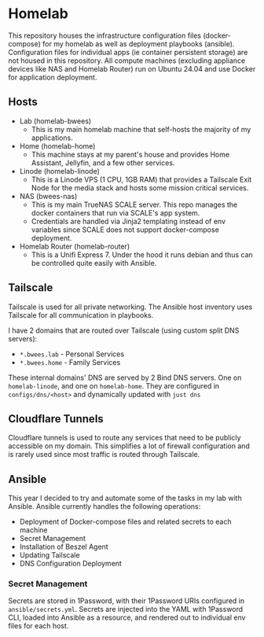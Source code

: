 # Homelab

This repository houses the infrastructure configuration files (docker-compose) for my homelab as well as deployment playbooks (ansible). Configuration files for individual apps (ie container persistent storage) are not housed in this repository. All compute machines (excluding appliance devices like NAS and Homelab Router) run on Ubuntu 24.04 and use Docker for application deployment.

## Hosts
- Lab (homelab-bwees)
  - This is my main homelab machine that self-hosts the majority of my applications.
- Home (homelab-home)
  - This machine stays at my parent's house and provides Home Assistant, Jellyfin, and a few other services.
- Linode (homelab-linode)
  - This is a Linode VPS (1 CPU, 1GB RAM) that provides a Tailscale Exit Node for the media stack and hosts some mission critical services.
- NAS (bwees-nas)
  - This is my main TrueNAS SCALE server. This repo manages the docker containers that run via SCALE's app system.
  - Credentials are handled via Jinja2 templating instead of env variables since SCALE does not support docker-compose deployment.
- Homelab Router (homelab-router)
  - This is a Unifi Express 7. Under the hood it runs debian and thus can be controlled quite easily with Ansible.
 
## Tailscale
Tailscale is used for all private networking. The Ansible host inventory uses Tailscale for all communication in playbooks.

I have 2 domains that are routed over Tailscale (using custom split DNS servers): 
  - `*.bwees.lab` - Personal Services
  - `*.bwees.home` - Family Services

These internal domains' DNS are served by 2 Bind DNS servers. One on `homelab-linode`, and one on `homelab-home`. They are configured in `configs/dns/<host>` and dynamically updated with `just dns`


## Cloudflare Tunnels
Cloudflare tunnels is used to route any services that need to be publicly accessible on my domain. This simplifies a lot of firewall configuration and is rarely used since most traffic is routed through Tailscale.

## Ansible
This year I decided to try and automate some of the tasks in my lab with Ansible. Ansible currently handles the following operations:
- Deployment of Docker-compose files and related secrets to each machine
- Secret Management
- Installation of Beszel Agent
- Updating Tailscale
- DNS Configuration Deployment

### Secret Management
Secrets are stored in 1Password, with their 1Password URIs configured in `ansible/secrets.yml`. Secrets are injected into the YAML with 1Password CLI, loaded into Ansible as a resource, and rendered out to individual env files for each host. 
